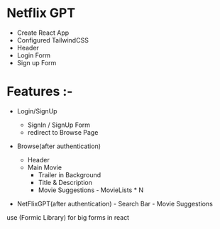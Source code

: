 # Netflix GPT

- Create React App
- Configured TailwindCSS
- Header
- Login Form
- Sign up Form






# Features :-

- Login/SignUp
     - SignIn / SignUp Form
     - redirect to Browse Page

- Browse(after authentication)
     - Header
     - Main Movie
        - Trailer in Background
        - Title & Description
        - Movie Suggestions
              - MovieLists * N

- NetFlixGPT(after authentication)
        - Search Bar
        - Movie Suggestions














use (Formic Library) for big forms in react
